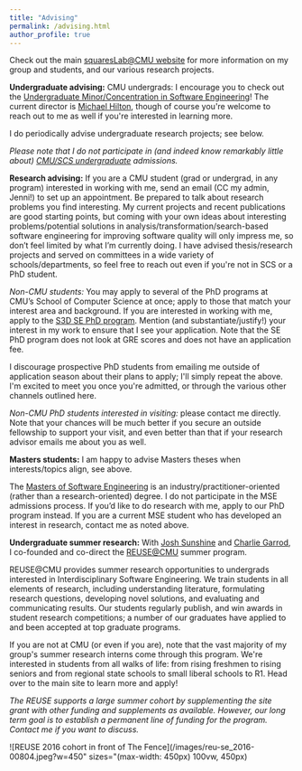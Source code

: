 ```yaml
---
title: "Advising"
permalink: /advising.html
author_profile: true
---
```


Check out the main [squaresLab@CMU website](http://squareslab.github.io) for
more information on my group and students, and our various research projects.

**Undergraduate advising:** CMU undergrads: I encourage you to check out the
[Undergraduate Minor/Concentration in Software
Engineering](http://isri.cmu.edu/education/undergrad/)! The current director is
[Michael Hilton](https://www.cs.cmu.edu/~mhilton/), though of course you're
welcome to reach out to me as well if you're interested in learning more.

I do periodically advise undergraduate research projects; see below.

*Please note that I do not participate in (and indeed know remarkably little
about) [CMU/SCS undergraduate](https://www.cs.cmu.edu/undergraduate-programs)
admissions.*

**Research advising:** If you are a CMU student (grad or undergrad, in any
program) interested in working with me, send an email (CC my admin, Jenni!) to
set up an appointment. Be prepared to talk about research problems you find
interesting. My current projects and recent publications are good starting
points, but coming with your own ideas about interesting problems/potential
solutions in analysis/transformation/search-based software engineering for
improving software quality will only impress me, so don’t feel limited by what
I’m currently doing. I have advised thesis/research projects and served on
committees in a wide variety of schools/departments, so feel free to reach out
even if you're not in SCS or a PhD student.

*Non-CMU students:* You may apply to several of the PhD programs at CMU’s School
of Computer Science at once; apply to those that match your interest area and
background. If you are interested in working with me, apply to
the [S3D SE PhD program](https://se-phd.isri.cmu.edu/).
Mention (and substantiate/justify!) your interest in my work to ensure that I
see your application. Note that the SE PhD program does not look at GRE scores
and does not have an application fee.

I discourage prospective PhD students from emailing me outside of application
season about their plans to apply; I'll simply repeat the above. I'm excited to
meet you once you're admitted, or through the various other channels outlined
here.

*Non-CMU PhD students interested in visiting:* please contact me directly. Note
that your chances will be much better if you secure an outside fellowship to
support your visit, and even better than that if your research advisor emails me
about you as well.

**Masters students:** I am happy to advise Masters theses when interests/topics
align, see above.

The [Masters of Software Engineering](https://mse.isri.cmu.edu/) is an
industry/practitioner-oriented (rather than a research-oriented) degree. I do
not participate in the MSE admissions process. If you’d like to do research with
me, apply to our PhD program instead. If you are a current MSE student who has
developed an interest in research, contact me as noted above.

**Undergraduate summer research:**  With [Josh
Sunshine](http://www.cs.cmu.edu/~jssunshi/) and [Charlie
Garrod](https://www.cs.cmu.edu/~charlie/), I co-founded and co-direct the
[REUSE@CMU](http://reuse.cs.cmu.edu/) summer program.

REUSE@CMU provides summer research opportunities to undergrads interested in
Interdisciplinary Software Engineering.   We train students in all elements of
research, including understanding literature, formulating research questions,
developing novel solutions, and evaluating and communicating results.  Our
students regularly publish, and win awards in student research competitions; a
number of our graduates have applied to and been accepted at top graduate
programs.

If you are not at CMU (or even if you are), note that the vast majority of my
group's summer research interns come through this program.  We're
interested in students from all walks of life: from rising freshmen to rising
seniors and from regional state schools to small liberal schools to R1.  Head
over to the main site to learn more and apply!

*The REUSE supports a large summer cohort by supplementing the site grant with
 other funding and supplements as available. However, our long term goal is to
 establish a permanent line of funding for the program.  Contact me if you want
 to discuss.* 

![REUSE 2016 cohort in front of The Fence](/images/reu-se_2016-00804.jpeg?w=450" sizes="(max-width: 450px) 100vw, 450px)